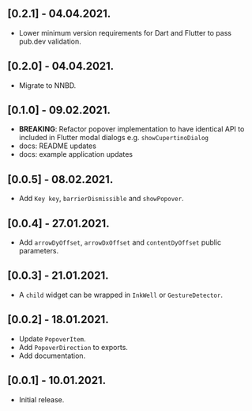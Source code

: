 ## [0.2.1] - 04.04.2021.

- Lower minimum version requirements for Dart and Flutter to pass pub.dev validation.

## [0.2.0] - 04.04.2021.

- Migrate to NNBD.

## [0.1.0] - 09.02.2021.

- **BREAKING**: Refactor popover implementation to have identical API to included in Flutter modal dialogs e.g. `showCupertinoDialog`
- docs: README updates
- docs: example application updates

## [0.0.5] - 08.02.2021.

* Add `Key key`, `barrierDismissible` and `showPopover`.

## [0.0.4] - 27.01.2021.

* Add `arrowDyOffset`, `arrowDxOffset` and `contentDyOffset` public parameters.

## [0.0.3] - 21.01.2021.

* A `child` widget can be wrapped in `InkWell` or `GestureDetector`.

## [0.0.2] - 18.01.2021.

* Update `PopoverItem`.
* Add `PopoverDirection` to exports.
* Add documentation.

## [0.0.1] - 10.01.2021.

* Initial release.
